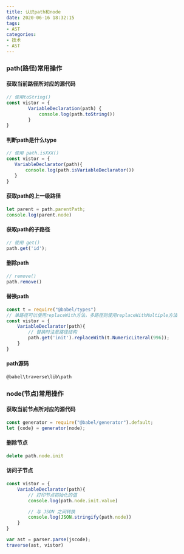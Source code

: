 ```yaml
---
title: 认识path和node
date: 2020-06-16 18:32:15
tags:
- AST
categories:
- 技术
- AST
---
```


### path(路径)常用操作

#### 获取当前路径所对应的源代码

```javascript
// 使用toString()
const vistor = {
        VariableDeclaration(path) {
            console.log(path.toString())
        }
}
```



#### 判断path是什么type

```javascript
// 使用 path.isXXX()
const vistor = {
   VariableDeclarator(path){
       console.log(path.isVariableDeclarator())
   }
}
```



#### 获取path的上一级路径

```javascript
let parent = path.parentPath;
console.log(parent.node)
```



#### 获取path的子路径

```javascript
// 使用 get()
path.get('id');
```



#### 删除path

```javascript
// remove()
path.remove()
```



#### 替换path

```javascript
const t = require("@babel/types")
// 单路径可以使用replaceWith方法，多路径则使用replaceWithMultiple方法
const vistor = {
    VariableDeclarator(path){
        // 替换时注意路径结构
        path.get('init').replaceWith(t.NumericLiteral(996));
    }
}
```



#### path源码

```bash
@babel\traverse\lib\path
```



### node(节点)常用操作



#### 获取当前节点所对应的源代码

```javascript
const generator = require("@babel/generator").default;
let {code} = generator(node);
```



#### 删除节点

```javascript
delete path.node.init
```



#### 访问子节点

```javascript
const vistor = {
    VariableDeclarator(path){
        // 打印节点初始化的值
        console.log(path.node.init.value)

        // 与 JSON 之间转换
        console.log(JSON.stringify(path.node))
    }
}

var ast = parser.parse(jscode);
traverse(ast, vistor)
```

